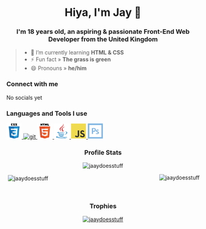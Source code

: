 <h1 align="center">Hiya, I'm Jay 👋</h1>
<h3 align="center">I'm 18 years old, an aspiring & passionate Front-End Web Developer from the United Kingdom</h3>

> 
> - 🌱 I’m currently learning **HTML & CSS**
> - ⚡ Fun fact » **The grass is green**
> - 😄 Pronouns » **he/him**

<h3 align="left">Connect with me</h3>
<p align="left">No socials yet
</p>

<h3 align="left">Languages and Tools I use</h3>
<p align="left"> <a href="https://www.w3schools.com/css/" target="_blank" rel="noreferrer"> <img src="https://raw.githubusercontent.com/devicons/devicon/master/icons/css3/css3-original-wordmark.svg" alt="css3" width="40" height="40"/> </a> <a href="https://git-scm.com/" target="_blank" rel="noreferrer"> <img src="https://www.vectorlogo.zone/logos/git-scm/git-scm-icon.svg" alt="git" width="40" height="40"/> </a> <a href="https://www.w3.org/html/" target="_blank" rel="noreferrer"> <img src="https://raw.githubusercontent.com/devicons/devicon/master/icons/html5/html5-original-wordmark.svg" alt="html5" width="40" height="40"/> </a> <a href="https://www.java.com" target="_blank" rel="noreferrer"> <img src="https://raw.githubusercontent.com/devicons/devicon/master/icons/java/java-original.svg" alt="java" width="40" height="40"/> </a> <a href="https://developer.mozilla.org/en-US/docs/Web/JavaScript" target="_blank" rel="noreferrer"> <img src="https://raw.githubusercontent.com/devicons/devicon/master/icons/javascript/javascript-original.svg" alt="javascript" width="40" height="40"/> </a> <a href="https://www.photoshop.com/en" target="_blank" rel="noreferrer"> <img src="https://raw.githubusercontent.com/devicons/devicon/master/icons/photoshop/photoshop-line.svg" alt="photoshop" width="40" height="40"/> </a> </p>


<h3 align="center">Profile Stats</h3>

<p align="center"> <img src="https://komarev.com/ghpvc/?username=jaaydoesstuff&label=Profile%20views&color=0e75b6&style=flat" alt="jaaydoesstuff" /> </p>

<p><img align="right" src="https://github-readme-stats.vercel.app/api/top-langs?username=jaaydoesstuff&show_icons=true&locale=en&layout=compact" alt="jaaydoesstuff" /></p>

<p>&nbsp;<img align="center" src="https://github-readme-stats.vercel.app/api?username=jaaydoesstuff&show_icons=true&locale=en" alt="jaaydoesstuff" /></p>
<br>
<h3 align="center">Trophies</h3>

<p align="center> <img src="https://komarev.com/ghpvc/?username=jaaydoesstuff&label=Profile%20views&color=0e75b6&style=flat" alt="jaaydoesstuff" /> </p>

<p align="center"> <a href="https://github.com/ryo-ma/github-profile-trophy"><img src="https://github-profile-trophy.vercel.app/?username=jaaydoesstuff" alt="jaaydoesstuff" /></a> </p>
